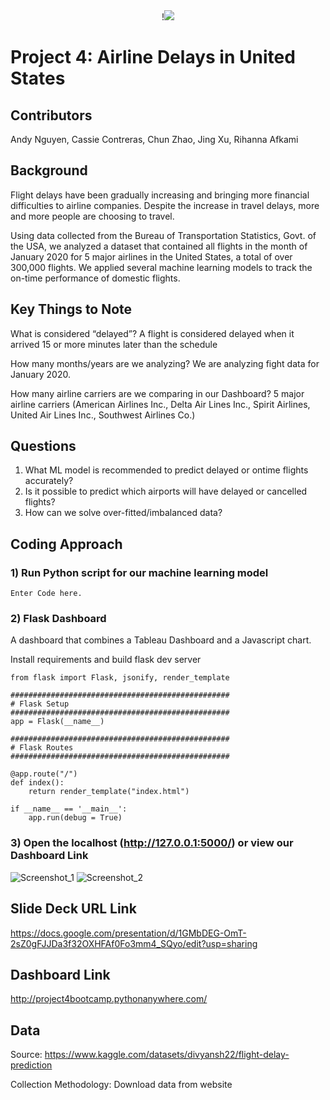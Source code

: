 <div align="center">!<img src=https://github.com/RunningWomann/Project_4/assets/126130038/8eab9c6b-fa75-4252-b435-3882f18d7f08 ></div>


# Project 4: Airline Delays in United States

## Contributors 
Andy Nguyen, Cassie Contreras, Chun Zhao, Jing Xu, Rihanna Afkami

## Background
Flight delays have been gradually increasing and bringing more financial difficulties to airline companies.  Despite the increase in travel delays, more and more people are choosing to travel.   

Using data collected from the Bureau of Transportation Statistics, Govt. of the USA, we analyzed a dataset that contained all flights in the month of January 2020 for 5 major airlines in the United States, a total of over 300,000 flights. We applied several machine learning models to track the on-time performance of domestic flights.  


## Key Things to Note
What is considered “delayed”?
A flight is considered delayed when it arrived 15 or more minutes later than the schedule

How many months/years are we analyzing?
We are analyzing fight data for January 2020.

How many airline carriers are we comparing in our Dashboard?
5 major airline carriers
(American Airlines Inc., Delta Air Lines Inc., Spirit Airlines, United Air Lines Inc., Southwest Airlines Co.)

## Questions
1) What ML model is recommended to predict delayed or ontime flights accurately?
2) Is it possible to predict which airports will have delayed or cancelled flights?
3) How can we solve over-fitted/imbalanced data?
   

## Coding Approach
### 1) Run Python script for our machine learning model

```
Enter Code here.
```



### 2) Flask Dashboard
A dashboard that combines a Tableau Dashboard and a Javascript chart.

Install requirements and build flask dev server
```
from flask import Flask, jsonify, render_template

#################################################
# Flask Setup
#################################################
app = Flask(__name__)

#################################################
# Flask Routes
#################################################

@app.route("/")
def index():
    return render_template("index.html")

if __name__ == '__main__':
    app.run(debug = True)
```


### 3) Open the localhost (http://127.0.0.1:5000/) or view our Dashboard Link

![Screenshot_1](https://github.com/RunningWomann/Project_4-Airline-Delays-in-United-States/assets/126130038/3aad3aef-62cd-4a05-9c5d-7834e0515018)
![Screenshot_2](https://github.com/RunningWomann/Project_4-Airline-Delays-in-United-States/assets/126130038/bfb2d2e4-d155-4492-b753-384df813dd8c)







## Slide Deck URL Link
https://docs.google.com/presentation/d/1GMbDEG-OmT-2sZ0gFJJDa3f32OXHFAf0Fo3mm4_SQyo/edit?usp=sharing

## Dashboard Link
http://project4bootcamp.pythonanywhere.com/






## Data
Source: https://www.kaggle.com/datasets/divyansh22/flight-delay-prediction

Collection Methodology: Download data from website
